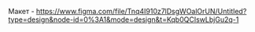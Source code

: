 Макет - https://www.figma.com/file/Tnq4I910z7lDsgWOalOrUN/Untitled?type=design&node-id=0%3A1&mode=design&t=Kqb0QCIswLbjGu2q-1
